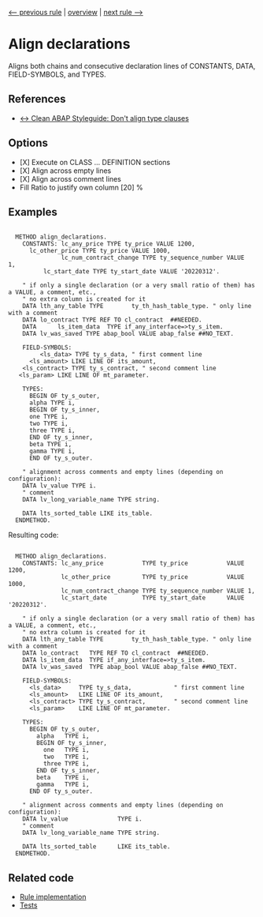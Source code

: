 [<-- previous rule](AlignAliasesForRule.md) | [overview](../rules.md) | [next rule -->](AlignAssignmentsRule.md)

# Align declarations

Aligns both chains and consecutive declaration lines of CONSTANTS, DATA, FIELD-SYMBOLS, and TYPES.

## References

* [<-> Clean ABAP Styleguide: Don't align type clauses](https://github.com/SAP/styleguides/blob/main/clean-abap/CleanABAP.md#dont-align-type-clauses)

## Options

* \[X\] Execute on CLASS ... DEFINITION sections
* \[X\] Align across empty lines
* \[X\] Align across comment lines
* Fill Ratio to justify own column \[20\] %

## Examples


```ABAP

  METHOD align_declarations.
    CONSTANTS: lc_any_price TYPE ty_price VALUE 1200,
      lc_other_price TYPE ty_price VALUE 1000,
               lc_num_contract_change TYPE ty_sequence_number VALUE    1,
          lc_start_date TYPE ty_start_date VALUE '20220312'.

    " if only a single declaration (or a very small ratio of them) has a VALUE, a comment, etc.,
    " no extra column is created for it
    DATA lth_any_table TYPE        ty_th_hash_table_type. " only line with a comment
    DATA lo_contract TYPE REF TO cl_contract  ##NEEDED.
    DATA      ls_item_data  TYPE if_any_interface=>ty_s_item.
    DATA lv_was_saved TYPE abap_bool VALUE abap_false ##NO_TEXT.

    FIELD-SYMBOLS: 
         <ls_data> TYPE ty_s_data, " first comment line
      <ls_amount> LIKE LINE OF its_amount,
    <ls_contract> TYPE ty_s_contract, " second comment line
   <ls_param> LIKE LINE OF mt_parameter.

    TYPES:
      BEGIN OF ty_s_outer,
      alpha TYPE i,
      BEGIN OF ty_s_inner,
      one TYPE i,
      two TYPE i,
      three TYPE i,
      END OF ty_s_inner,
      beta TYPE i,
      gamma TYPE i,
      END OF ty_s_outer.

    " alignment across comments and empty lines (depending on configuration):
    DATA lv_value TYPE i.
    " comment
    DATA lv_long_variable_name TYPE string.

    DATA lts_sorted_table LIKE its_table.
  ENDMETHOD.
```

Resulting code:

```ABAP

  METHOD align_declarations.
    CONSTANTS: lc_any_price           TYPE ty_price           VALUE 1200,
               lc_other_price         TYPE ty_price           VALUE 1000,
               lc_num_contract_change TYPE ty_sequence_number VALUE 1,
               lc_start_date          TYPE ty_start_date      VALUE '20220312'.

    " if only a single declaration (or a very small ratio of them) has a VALUE, a comment, etc.,
    " no extra column is created for it
    DATA lth_any_table TYPE        ty_th_hash_table_type. " only line with a comment
    DATA lo_contract   TYPE REF TO cl_contract  ##NEEDED.
    DATA ls_item_data  TYPE if_any_interface=>ty_s_item.
    DATA lv_was_saved  TYPE abap_bool VALUE abap_false ##NO_TEXT.

    FIELD-SYMBOLS:
      <ls_data>     TYPE ty_s_data,            " first comment line
      <ls_amount>   LIKE LINE OF its_amount,
      <ls_contract> TYPE ty_s_contract,        " second comment line
      <ls_param>    LIKE LINE OF mt_parameter.

    TYPES:
      BEGIN OF ty_s_outer,
        alpha   TYPE i,
        BEGIN OF ty_s_inner,
          one   TYPE i,
          two   TYPE i,
          three TYPE i,
        END OF ty_s_inner,
        beta    TYPE i,
        gamma   TYPE i,
      END OF ty_s_outer.

    " alignment across comments and empty lines (depending on configuration):
    DATA lv_value              TYPE i.
    " comment
    DATA lv_long_variable_name TYPE string.

    DATA lts_sorted_table      LIKE its_table.
  ENDMETHOD.
```

## Related code

* [Rule implementation](../../com.sap.adt.abapcleaner/src/com/sap/adt/abapcleaner/rules/alignment/AlignDeclarationsRule.java)
* [Tests](../../test/com.sap.adt.abapcleaner.test/src/com/sap/adt/abapcleaner/rules/alignment/AlignDeclarationsTest.java)

